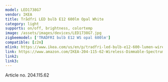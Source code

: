```yaml
---
model: LED1738G7
vendor: IKEA
title: Trådfri LED bulb E12 600lm Opal White
category: light
supports: on/off, brightness, colortemp
image: /assets/images/devices/LED1738G7.jpg
zigbeemodel: ['TRADFRI bulb E12 WS opal 600lm']
compatible: [z2m]
mlink: https://www.ikea.com/us/en/p/tradfri-led-bulb-e12-600-lumen-wireless-dimmable-color-and-white-spectrum-opal-30411566/
link: https://www.amazon.com/IKEA-204-115-62-Wireless-Dimmable-Spectrum/dp/B07KM993VV
link2: 
link3: 
---
```

Article no. 204.115.62